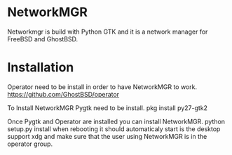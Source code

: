 NetworkMGR
==========
Networkmgr is build with Python GTK and it is a network manager for FreeBSD and GhostBSD.

Installation
============
Operator need to be install in order to have NetworkMGR to work.
https://github.com/GhostBSD/operator

To Install NetworkMGR Pygtk need to be install.
  pkg install py27-gtk2
  
Once Pygtk and Operator are installed you can install NetworkMGR.
  python setup.py install
when rebooting it should automaticaly start is the desktop support xdg and make sure that the user using NetworkMGR is in the operator group.




